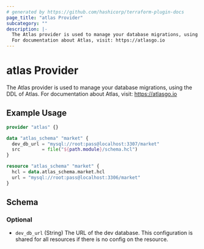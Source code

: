 ```yaml
---
# generated by https://github.com/hashicorp/terraform-plugin-docs
page_title: "atlas Provider"
subcategory: ""
description: |-
  The Atlas provider is used to manage your database migrations, using the DDL of Atlas.
  For documentation about Atlas, visit: https://atlasgo.io
---
```


# atlas Provider

The Atlas provider is used to manage your database migrations, using the DDL of Atlas.
For documentation about Atlas, visit: https://atlasgo.io

## Example Usage

```terraform
provider "atlas" {}

data "atlas_schema" "market" {
  dev_db_url = "mysql://root:pass@localhost:3307/market"
  src        = file("${path.module}/schema.hcl")
}

resource "atlas_schema" "market" {
  hcl = data.atlas_schema.market.hcl
  url = "mysql://root:pass@localhost:3306/market"
}
```

<!-- schema generated by tfplugindocs -->
## Schema

### Optional

- `dev_db_url` (String) The URL of the dev database. This configuration is shared for all resources if there is no config on the resource.
